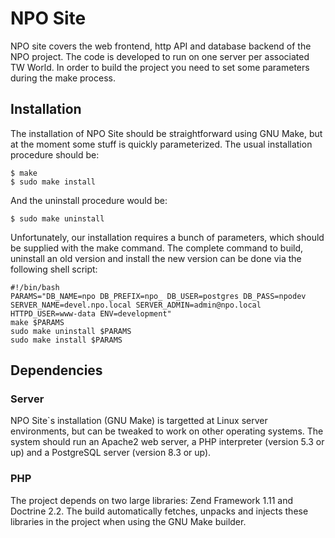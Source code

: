 # NPO Site

NPO site covers the web frontend, http API and database backend of the NPO project. The code is developed to run on one server per associated TW World. In order to build the project you need to set some parameters during the make process.

## Installation
The installation of NPO Site should be straightforward using GNU Make, but at the moment some stuff is quickly parameterized. The usual installation procedure should be:

    $ make
    $ sudo make install

And the uninstall procedure would be:

    $ sudo make uninstall

Unfortunately, our installation requires a bunch of parameters, which should be supplied with the make command. The complete command to build, uninstall an old version and install the new version can be done via the following shell script:

    #!/bin/bash
    PARAMS="DB_NAME=npo DB_PREFIX=npo_ DB_USER=postgres DB_PASS=npodev SERVER_NAME=devel.npo.local SERVER_ADMIN=admin@npo.local HTTPD_USER=www-data ENV=development"
    make $PARAMS
    sudo make uninstall $PARAMS
    sudo make install $PARAMS

## Dependencies

### Server
NPO Site`s installation (GNU Make) is targetted at Linux server environments, but can be tweaked to work on other operating systems. The system should run an Apache2 web server, a PHP interpreter (version 5.3 or up) and a PostgreSQL server (version 8.3 or up).

### PHP
The project depends on two large libraries: Zend Framework 1.11 and Doctrine 2.2. The build automatically fetches, unpacks and injects these libraries in the project when using the GNU Make builder.

